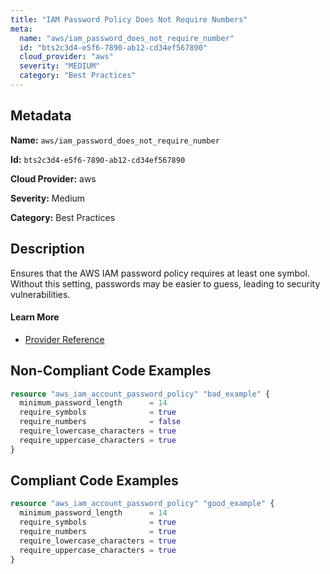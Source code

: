 ```yaml
---
title: "IAM Password Policy Does Not Require Numbers"
meta:
  name: "aws/iam_password_does_not_require_number"
  id: "bts2c3d4-e5f6-7890-ab12-cd34ef567890"
  cloud_provider: "aws"
  severity: "MEDIUM"
  category: "Best Practices"
---
```


## Metadata
**Name:** `aws/iam_password_does_not_require_number`

**Id:** `bts2c3d4-e5f6-7890-ab12-cd34ef567890`

**Cloud Provider:** aws

**Severity:** Medium

**Category:** Best Practices

## Description
Ensures that the AWS IAM password policy requires at least one symbol. Without this setting, passwords may be easier to guess, leading to security vulnerabilities.

#### Learn More

 - [Provider Reference](https://registry.terraform.io/providers/hashicorp/aws/latest/docs/resources/iam_account_password_policy#require_symbols)

## Non-Compliant Code Examples
```terraform
resource "aws_iam_account_password_policy" "bad_example" {
  minimum_password_length      = 14
  require_symbols              = true
  require_numbers              = false
  require_lowercase_characters = true
  require_uppercase_characters = true
}

```

## Compliant Code Examples
```terraform
resource "aws_iam_account_password_policy" "good_example" {
  minimum_password_length      = 14
  require_symbols              = true
  require_numbers              = true
  require_lowercase_characters = true
  require_uppercase_characters = true
}

```